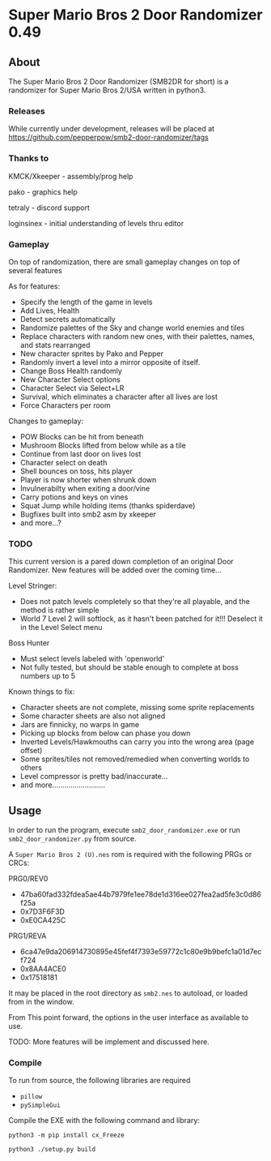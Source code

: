 # Super Mario Bros 2 Door Randomizer 0.49

## About

The Super Mario Bros 2 Door Randomizer (SMB2DR for short) is a randomizer for Super Mario Bros 2/USA written in python3.

### Releases

While currently under development, releases will be placed at https://github.com/pepperpow/smb2-door-randomizer/tags

### Thanks to

KMCK/Xkeeper - assembly/prog help

pako - graphics help

tetraly - discord support

loginsinex - initial understanding of levels thru editor

### Gameplay

On top of randomization, there are small gameplay changes on top of several features

As for features:

- Specify the length of the game in levels
- Add Lives, Health
- Detect secrets automatically
- Randomize palettes of the Sky and change world enemies and tiles
- Replace characters with random new ones, with their palettes, names, and stats rearranged
- New character sprites by Pako and Pepper
- Randomly invert a level into a mirror opposite of itself.
- Change Boss Health randomly
- New Character Select options
- Character Select via Select+LR
- Survival, which eliminates a character after all lives are lost
- Force Characters per room

Changes to gameplay:

- POW Blocks can be hit from beneath
- Mushroom Blocks lifted from below while as a tile
- Continue from last door on lives lost
- Character select on death
- Shell bounces on toss, hits player
- Player is now shorter when shrunk down
- Invulnerabilty when exiting a door/vine
- Carry potions and keys on vines
- Squat Jump while holding items (thanks spiderdave)
- Bugfixes built into smb2 asm by xkeeper
- and more...?

### TODO

This current version is a pared down completion of an original Door Randomizer.  New features will be added over the coming time...

Level Stringer:

- Does not patch levels completely so that they're all playable, and the method is rather simple
- World 7 Level 2 will softlock, as it hasn't been patched for it!!!  Deselect it in the Level Select menu

Boss Hunter

- Must select levels labeled with 'openworld'
- Not fully tested, but should be stable enough to complete at boss numbers up to 5

Known things to fix:

- Character sheets are not complete, missing some sprite replacements
- Some character sheets are also not aligned
- Jars are finnicky, no warps in game
- Picking up blocks from below can phase you down
- Inverted Levels/Hawkmouths can carry you into the wrong area (page offset)
- Some sprites/tiles not removed/remedied when converting worlds to others
- Level compressor is pretty bad/inaccurate...
- and more..........................

## Usage

In order to run the program, execute `smb2_door_randomizer.exe` or run `smb2_door_randomizer.py` from source.

A `Super Mario Bros 2 (U).nes` rom is required with the following PRGs or CRCs:


PRG0/REV0
- 47ba60fad332fdea5ae44b7979fe1ee78de1d316ee027fea2ad5fe3c0d86f25a
- 0x7D3F6F3D
- 0xE0CA425C


PRG1/REVA
- 6ca47e9da206914730895e45fef4f7393e59772c1c80e9b9befc1a01d7ecf724
- 0x8AA4ACE0
- 0x17518181

It may be placed in the root directory as `smb2.nes` to autoload, or loaded from in the window.

From This point forward, the options in the user interface as available to use.

TODO: More features will be implement and discussed here.

### Compile

To run from source, the following libraries are required

- `pillow`
- `pySimpleGui`

Compile the EXE with the following command and library:

 `python3 -m pip install cx_Freeze`

`python3 ./setup.py build`
